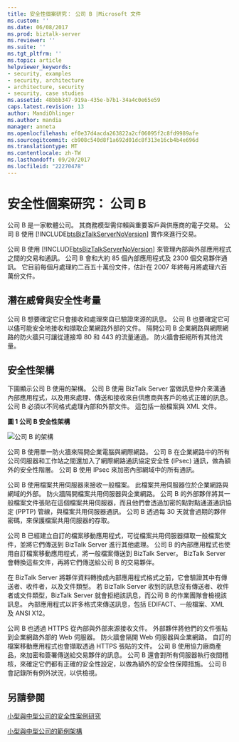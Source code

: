 ```yaml
---
title: 安全性個案研究： 公司 B |Microsoft 文件
ms.custom: ''
ms.date: 06/08/2017
ms.prod: biztalk-server
ms.reviewer: ''
ms.suite: ''
ms.tgt_pltfrm: ''
ms.topic: article
helpviewer_keywords:
- security, examples
- security, architecture
- architecture, security
- security, case studies
ms.assetid: 48bbb347-919a-435e-b7b1-34a4c0e65e59
caps.latest.revision: 13
author: MandiOhlinger
ms.author: mandia
manager: anneta
ms.openlocfilehash: ef0e37d4acda263822a2cf06095f2c8fd9989afe
ms.sourcegitcommit: cb908c540d8f1a692d01dc8f313e16cb4b4e696d
ms.translationtype: MT
ms.contentlocale: zh-TW
ms.lasthandoff: 09/20/2017
ms.locfileid: "22270478"
---
```

# <a name="security-case-studies-company-b"></a>安全性個案研究： 公司 B
公司 B 是一家軟體公司。 其商務模型需仰賴與重要客戶與供應商的電子交易。 公司 B 使用 [!INCLUDE[btsBizTalkServerNoVersion](../includes/btsbiztalkservernoversion-md.md)] 實作來進行交易。  
  
 公司 B 使用 [!INCLUDE[btsBizTalkServerNoVersion](../includes/btsbiztalkservernoversion-md.md)] 來管理內部與外部應用程式之間的交易和通訊。 公司 B 會和大約 85 個內部應用程式及 2300 個交易夥伴通訊。 它目前每個月處理約二百五十萬份文件，估計在 2007 年終每月將處理六百萬份文件。  
  
## <a name="potential-threats-and-security-concerns"></a>潛在威脅與安全性考量  
 公司 B 想要確定它只會接收和處理來自已驗證來源的訊息。 公司 B 也要確定它可以儘可能安全地接收和擷取企業網路外部的文件。 隔開公司 B 企業網路與網際網路的防火牆只可讓從連接埠 80 和 443 的流量通過。 防火牆會拒絕所有其他流量。  
  
## <a name="security-architecture"></a>安全性架構  
 下圖顯示公司 B 使用的架構。 公司 B 使用 BizTalk Server 當做訊息仲介來溝通內部應用程式，以及用來處理、傳送和接收來自供應商與客戶的格式正確的訊息。 公司 B 必須以不同格式處理內部和外部文件。 這包括一般檔案與 XML 文件。  
  
 **圖 1 公司 B 安全性架構**  
  
 ![公司 B 的架構](../core/media/bpi-cp-pc-company-b.gif "BPI_CP_PC_COMPANY_B")  
  
 公司 B 使用單一防火牆來隔開企業電腦與網際網路。 公司 B 在企業網路中的所有公司伺服器和工作站之間還加入了網際網路通訊協定安全性 (IPsec) 通訊，做為額外的安全性階層。 公司 B 使用 IPsec 來加密內部網域中的所有通訊。  
  
 公司 B 使用檔案共用伺服器來接收一般檔案。 此檔案共用伺服器位於企業網路與網域的外部。 防火牆隔開檔案共用伺服器與企業網路。 公司 B 的外部夥伴將其一般檔案文件張貼在這個檔案共用伺服器，而且他們會透過加密的點對點通道通訊協定 (PPTP) 管線，與檔案共用伺服器通訊。 公司 B 透過每 30 天就會過期的夥伴密碼，來保護檔案共用伺服器的存取。  
  
 公司 B 已經建立自訂的檔案移動應用程式，可從檔案共用伺服器擷取一般檔案文件，並將它們傳送到 BizTalk Server 進行其他處理。 公司 B 的內部應用程式也使用自訂檔案移動應用程式，將一般檔案傳送到 BizTalk Server。 BizTalk Server 會轉換這些文件，再將它們傳送給公司 B 的交易夥伴。  
  
 在 BizTalk Server 將夥伴資料轉換成內部應用程式格式之前，它會驗證其中有傳送者、收件者，以及文件類型。 若 BizTalk Server 收到的訊息沒有傳送者、收件者或文件類型，BizTalk Server 就會拒絕該訊息，而公司 B 的作業團隊會檢視該訊息。 內部應用程式以許多格式來傳送訊息，包括 EDIFACT、一般檔案、XML 及 ANSI X12。  
  
 公司 B 也透過 HTTPS 從內部與外部來源接收文件。 外部夥伴將他們的文件張貼到企業網路外部的 Web 伺服器。 防火牆會隔開 Web 伺服器與企業網路。 自訂的檔案移動應用程式也會擷取透過 HTTPS 張貼的文件。 公司 B 使用協力廠商產品，來加密和簽署傳送給交易夥伴的訊息。 公司 B 還會對所有伺服器執行夜間稽核，來確定它們都有正確的安全性設定，以做為額外的安全性保障措施。 公司 B 會記錄所有例外狀況，以供檢視。  
  
## <a name="see-also"></a>另請參閱  
 
 [小型與中型公司的安全性案例研究](../core/security-case-studies-for-small-to-medium-sized-companies.md)   
 
 [小型與中型公司的範例架構](../core/sample-architectures-for-small-medium-sized-companies.md)